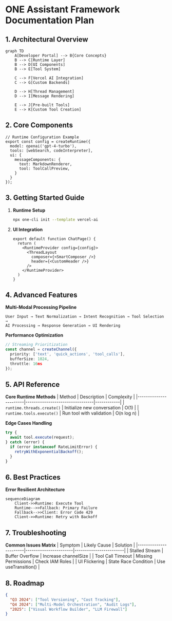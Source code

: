 # ONE Assistant Framework Documentation Plan

## 1. Architectural Overview
```mermaid
graph TD
    A[Developer Portal] --> B{Core Concepts}
    B --> C[Runtime Layer]
    B --> D[UI Components]
    B --> E[Tool System]
    
    C --> F[Vercel AI Integration]
    C --> G[Custom Backends]
    
    D --> H[Thread Management]
    D --> I[Message Rendering]
    
    E --> J[Pre-built Tools]
    E --> K[Custom Tool Creation]
```

## 2. Core Components
```tsx
// Runtime Configuration Example
export const config = createRuntime({
  model: openai('gpt-4-turbo'),
  tools: [webSearch, codeInterpreter],
  ui: {
    messageComponents: {
      text: MarkdownRenderer,
      tool: ToolCallPreview,
    }
  }
});
```

## 3. Getting Started Guide
1. **Runtime Setup**
   ```bash
   npx one-cli init --template vercel-ai
   ```
2. **UI Integration**
   ```tsx
   export default function ChatPage() {
     return (
       <RuntimeProvider config={config}>
         <ThreadLayout 
           composer={<SmartComposer />}
           header={<CustomHeader />}
         />
       </RuntimeProvider>
     )
   }
   ```

## 4. Advanced Features
**Multi-Modal Processing Pipeline**
```
User Input → Text Normalization → Intent Recognition → Tool Selection → 
AI Processing → Response Generation → UI Rendering
```

**Performance Optimization**
```ts
// Streaming Prioritization
const channel = createChannel({
  priority: ['text', 'quick_actions', 'tool_calls'],
  bufferSize: 1024,
  throttle: 16ms 
});
```

## 5. API Reference
**Core Runtime Methods**
| Method                | Description                     | Complexity |
|-----------------------|---------------------------------|------------|
| `runtime.threads.create()` | Initialize new conversation | O(1)       |
| `runtime.tools.execute()`  | Run tool with validation   | O(n log n) |

**Edge Cases Handling**
```ts
try {
  await tool.execute(request);
} catch (error) {
  if (error instanceof RateLimitError) {
    retryWithExponentialBackoff();
  }
}
```

## 6. Best Practices
**Error Resilient Architecture**
```mermaid
sequenceDiagram
    Client->>Runtime: Execute Tool
    Runtime-->>Fallback: Primary Failure
    Fallback-->>Client: Error Code 429
    Client->>Runtime: Retry with Backoff
```

## 7. Troubleshooting
**Common Issues Matrix**
| Symptom               | Likely Cause          | Solution               |
|-----------------------|-----------------------|------------------------|
| Stalled Stream        | Buffer Overflow       | Increase channelSize   |
| Tool Call Timeout     | Missing Permissions   | Check IAM Roles        |
| UI Flickering         | State Race Condition  | Use useTransition()    |

## 8. Roadmap
```json
{
  "Q3 2024": ["Tool Versioning", "Cost Tracking"],
  "Q4 2024": ["Multi-Model Orchestration", "Audit Logs"],
  "2025": ["Visual Workflow Builder", "LLM Firewall"]
}
